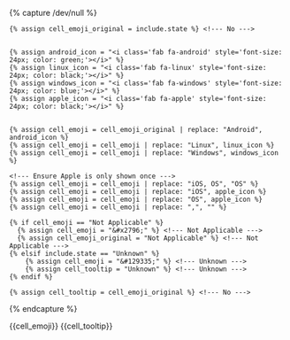 {% capture /dev/null %}

    {% assign cell_emoji_original = include.state %} <!--- No --->


    {% assign android_icon = "<i class='fab fa-android' style='font-size: 24px; color: green;'></i>" %}
    {% assign linux_icon = "<i class='fab fa-linux' style='font-size: 24px; color: black;'></i>" %}
    {% assign windows_icon = "<i class='fab fa-windows' style='font-size: 24px; color: blue;'></i>" %}
    {% assign apple_icon = "<i class='fab fa-apple' style='font-size: 24px; color: black;'></i>" %}


    {% assign cell_emoji = cell_emoji_original | replace: "Android", android_icon %}
    {% assign cell_emoji = cell_emoji | replace: "Linux", linux_icon %}
    {% assign cell_emoji = cell_emoji | replace: "Windows", windows_icon %}

    <!--- Ensure Apple is only shown once --->
    {% assign cell_emoji = cell_emoji | replace: "iOS, OS", "OS" %}
    {% assign cell_emoji = cell_emoji | replace: "iOS", apple_icon %}
    {% assign cell_emoji = cell_emoji | replace: "OS", apple_icon %}
    {% assign cell_emoji = cell_emoji | replace: ",", "" %}

    {% if cell_emoji == "Not Applicable" %}
      {% assign cell_emoji = "&#x2796;" %} <!--- Not Applicable --->
      {% assign cell_emoji_original = "Not Applicable" %} <!--- Not Applicable --->
    {% elsif include.state == "Unknown" %}
        {% assign cell_emoji = "&#129335;" %} <!--- Unknown --->
        {% assign cell_tooltip = "Unknown" %} <!--- Unknown --->
    {% endif %}

    {% assign cell_tooltip = cell_emoji_original %} <!--- No --->



{% endcapture %}

<div class="tooltip-container">
    {{cell_emoji}}
    <span class="tooltip">{{cell_tooltip}}</span>
</div>

</td>
